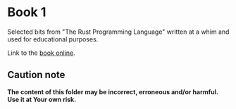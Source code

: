 # Book 1

Selected bits from "The Rust Programming Language" written at a whim and used for educational purposes.

Link to the [book online](https://doc.rust-lang.org/book/title-page.html).

## Caution note

**The content of this folder may be incorrect, erroneous and/or harmful. Use it at Your own risk.**
